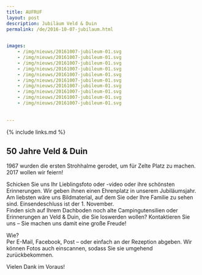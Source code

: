 ```yaml
---
title: AUFRUF
layout: post
description: Jubiläum Veld & Duin
permalink: /de/2016-10-07-jubilaum.html

    
images: 
    - /img/nieuws/20161007-jubileum-01.svg
    - /img/nieuws/20161007-jubileum-01.svg
    - /img/nieuws/20161007-jubileum-01.svg
    - /img/nieuws/20161007-jubileum-01.svg
    - /img/nieuws/20161007-jubileum-01.svg
    - /img/nieuws/20161007-jubileum-01.svg
    - /img/nieuws/20161007-jubileum-01.svg
    - /img/nieuws/20161007-jubileum-01.svg
    - /img/nieuws/20161007-jubileum-01.svg
    - /img/nieuws/20161007-jubileum-01.svg
    
    
---
```


{% include links.md %}


## 50 Jahre Veld & Duin
1967 wurden die ersten Strohhalme gerodet, um für Zelte Platz zu machen. 2017 wollen wir feiern!

Schicken Sie uns Ihr Lieblingsfoto oder -video oder ihre schönsten Erinnerungen. Wir geben ihnen einen Ehrenplatz in unserem Jubiläumsjahr. Am liebsten wäre uns Bildmaterial, auf dem Sie oder Ihre Familie zu sehen sind. Einsendeschluss ist der 1. November.<br>
Finden sich auf Ihrem Dachboden noch alte Campingutensilien oder Erinnerungen an Veld & Duin, die Sie loswerden wollen? Kontaktieren Sie uns – Sie machen uns damit eine große Freude!

Wie?<br>
Per E-Mail, Facebook, Post – oder einfach an der Rezeption abgeben. Wir können Fotos auch einscannen, sodass Sie sie umgehend zurückbekommen.

Vielen Dank im Voraus!


